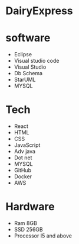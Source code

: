 # DairyExpress

# software
- Eclipse 
- Visual studio code
- Visual Studio
- Db Schema
- StarUML
- MYSQL

# Tech
- React
- HTML
- CSS
- JavaScript
- Adv java
- Dot net 
- MYSQL
- GitHub
- Docker
- AWS

# Hardware
- Ram 8GB
- SSD 256GB
- Processor I5 and above
